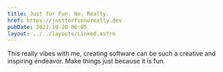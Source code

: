 ```yaml
---
title: Just for Fun. No, Really.
href: https://justforfunnoreally.dev
pubDate: 2022-10-20 06:05
layout: ../../layouts/Linked.astro
---
```


This really vibes with me, creating software can be such a creative and inspiring endeavor. Make things just because it is fun.
